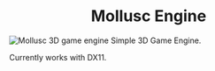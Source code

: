 
<h1 align="center"> Mollusc Engine </h1>

![Mollusc](https://github.com/al3nd3l0n/MolluscEngine/assets/139048689/01ed5937-c77b-4f3c-a67e-4bd1146c5af0)
3D game engine
Simple 3D Game Engine. 

Currently works with DX11.

